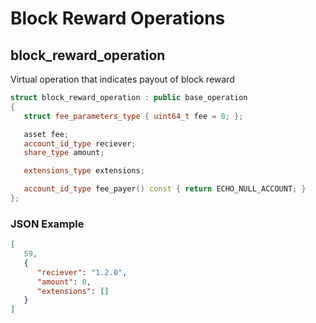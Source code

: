 # Block Reward Operations

## block_reward_operation

Virtual operation that indicates payout of block reward

```cpp
struct block_reward_operation : public base_operation
{
   struct fee_parameters_type { uint64_t fee = 0; };

   asset fee;
   account_id_type reciever;
   share_type amount;

   extensions_type extensions;

   account_id_type fee_payer() const { return ECHO_NULL_ACCOUNT; }
};
```

### JSON Example

```json
[
   59,
   {
      "reciever": "1.2.0",
      "amount": 0,
      "extensions": []
   }
]
```
